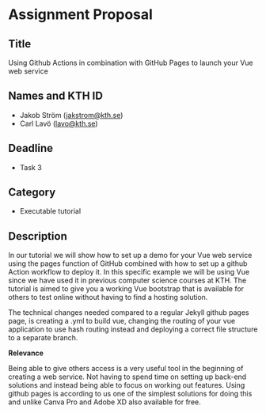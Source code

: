 # Assignment Proposal

## Title

Using Github Actions in combination with GitHub Pages to launch your Vue web service

## Names and KTH ID

  - Jakob Ström (jakstrom@kth.se)
  - Carl Lavö (lavo@kth.se)

## Deadline

- Task 3

## Category

- Executable tutorial

## Description

In our tutorial we will show how to set up a demo for your Vue web service using the pages function of GitHub combined with how to set up a github Action workflow to deploy it. In this specific example we will be using Vue since we have used it in previous computer science courses at KTH. The tutorial is aimed to give you a working Vue bootstrap that is available for others to test online without having to find a hosting solution.

The technical changes needed compared to a regular Jekyll github pages page, is creating a .yml to build vue, changing the routing of your vue application to use hash routing instead and deploying a correct file structure to a separate branch.


**Relevance**

Being able to give others access is a very useful tool in the beginning of creating a web service. Not having to spend time on setting up back-end solutions and instead being able to focus on working out features. Using github pages is according to us one of the simplest solutions for doing this and unlike Canva Pro and Adobe XD also available for free.
